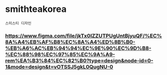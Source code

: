 # smithteakorea
`스미스티 디자인`
### https://www.figma.com/file/jkTx0IZZUTPUgUntBjyuQF/%EC%8A%A4%EB%AF%B8%EC%8A%A4%ED%8B%B0-%EB%A6%AC%EB%94%94%EC%9E%90%EC%9D%B8-%EC%88%98%EC%97%85%EC%9A%A9-rem%EA%B3%84%EC%82%B0?type=design&node-id=0-1&mode=design&t=vOTSSJ5gkL0QugNU-0
